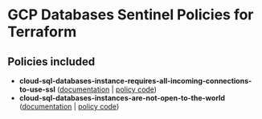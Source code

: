 # GCP Databases Sentinel Policies for Terraform

## Policies included

- **cloud-sql-databases-instance-requires-all-incoming-connections-to-use-ssl** ([documentation](https://github.com/rclark/policy-library-gcp-databases-terraform-policies/blob/main/docs/policies/cloud-sql-databases-instance-requires-all-incoming-connections-to-use-ssl.md) | [policy code](https://github.com/rclark/policy-library-gcp-databases-terraform-policies/blob/main/policies/cloud-sql-databases-instance-requires-all-incoming-connections-to-use-ssl/cloud-sql-databases-instance-requires-all-incoming-connections-to-use-ssl.sentinel))
- **cloud-sql-databases-instances-are-not-open-to-the-world** ([documentation](https://github.com/rclark/policy-library-gcp-databases-terraform-policies/blob/main/docs/policies/cloud-sql-databases-instances-are-not-open-to-the-world.md) | [policy code](https://github.com/rclark/policy-library-gcp-databases-terraform-policies/blob/main/policies/cloud-sql-databases-instances-are-not-open-to-the-world/cloud-sql-databases-instances-are-not-open-to-the-world.sentinel))